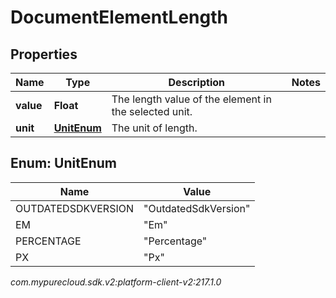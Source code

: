 # DocumentElementLength


## Properties

| Name | Type | Description | Notes |
| ------------ | ------------- | ------------- | ------------- |
| **value** | **Float** | The length value of the element in the selected unit. |  |
| **unit** | [**UnitEnum**](#Enum--UnitEnum) | The unit of length. |  |


## Enum: UnitEnum

| Name | Value |
| ---- | ----- |
| OUTDATEDSDKVERSION | &quot;OutdatedSdkVersion&quot; | 
| EM | &quot;Em&quot; | 
| PERCENTAGE | &quot;Percentage&quot; | 
| PX | &quot;Px&quot; | 




_com.mypurecloud.sdk.v2:platform-client-v2:217.1.0_
